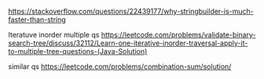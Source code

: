 https://stackoverflow.com/questions/22439177/why-stringbuilder-is-much-faster-than-string

Iteratuve inorder multiple qs
https://leetcode.com/problems/validate-binary-search-tree/discuss/32112/Learn-one-iterative-inorder-traversal-apply-it-to-multiple-tree-questions-(Java-Solution)

similar qs
https://leetcode.com/problems/combination-sum/solution/
